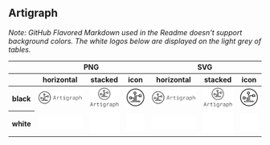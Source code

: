 ## Artigraph

*Note: GitHub Flavored Markdown used in the Readme doesn't support background colors. The white logos below are displayed on the light grey of tables.*

<table class="artigraphlogos-table">
	<thead>
		<tr>
			<th></th>
			<th colspan="3">PNG</th>
			<th colspan="3">SVG</th>
		</tr>
		<tr>
			<th></th>
			<th>horizontal</th>
			<th>stacked</th>
			<th>icon</th>
			<th>horizontal</th>
			<th>stacked</th>
			<th>icon</th>
		</tr>
	</thead>	
    <tbody>
		<tr>
			<th>black</th>
			<td><a href="horizontal/black/artigraph-black-horizontal.png" download><img src="horizontal/black/artigraph-black-horizontal.png" width="200"></a></td>
			<td><a href="stacked/black/artigraph-black-stacked.png" download><img src="stacked/black/artigraph-black-stacked.png" width="95"></a></td>
			<td><a href="icon/black/artigraph-black-icon.png" download><img src="icon/black/artigraph-black-icon.png" width="75"></a></td>
			<td><a href="horizontal/black/artigraph-black-horizontal.svg" download><img src="horizontal/black/artigraph-black-horizontal.svg" width="200"></a></td>
			<td><a href="stacked/black/artigraph-black-stacked.svg" download><img src="stacked/black/artigraph-black-stacked.svg" width="95"></a></td>
			<td><a href="icon/black/artigraph-black-icon.svg" download><img src="icon/black/artigraph-black-icon.svg" width="75"></a></td>		</tr>
		<tr>
			<th>white</th>
			<td><a href="horizontal/white/artigraph-white-horizontal.png" download><img src="horizontal/white/artigraph-white-horizontal.png" width="200"></a></td>
			<td><a href="stacked/white/artigraph-white-stacked.png" download><img src="stacked/white/artigraph-white-stacked.png" width="95"></a></td>
			<td><a href="icon/white/artigraph-white-icon.png" download><img src="icon/white/artigraph-white-icon.png" width="75"></a></td>			<td><a href="horizontal/white/artigraph-white-horizontal.svg" download><img src="horizontal/white/artigraph-white-horizontal.svg" width="200"></a></td>
			<td><a href="stacked/white/artigraph-white-stacked.svg" download><img src="stacked/white/artigraph-white-stacked.svg" width="95"></a></td>
			<td><a href="icon/white/artigraph-white-icon.scg" download><img src="icon/white/artigraph-white-icon.svg" width="75"></a></td>		</tr>
	</tbody>	
</table>

